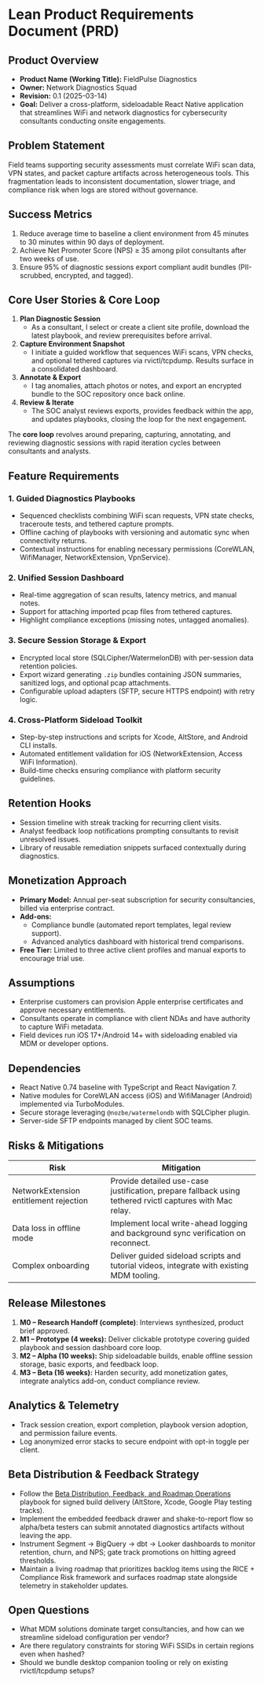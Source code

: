 # Lean Product Requirements Document (PRD)

## Product Overview

- **Product Name (Working Title):** FieldPulse Diagnostics
- **Owner:** Network Diagnostics Squad
- **Revision:** 0.1 (2025-03-14)
- **Goal:** Deliver a cross-platform, sideloadable React Native application that streamlines WiFi and network diagnostics for cybersecurity consultants conducting onsite engagements.

## Problem Statement

Field teams supporting security assessments must correlate WiFi scan data, VPN states, and packet capture artifacts across heterogeneous tools. This fragmentation leads to inconsistent documentation, slower triage, and compliance risk when logs are stored without governance.

## Success Metrics

1. Reduce average time to baseline a client environment from 45 minutes to 30 minutes within 90 days of deployment.
2. Achieve Net Promoter Score (NPS) ≥ 35 among pilot consultants after two weeks of use.
3. Ensure 95% of diagnostic sessions export compliant audit bundles (PII-scrubbed, encrypted, and tagged).

## Core User Stories & Core Loop

1. **Plan Diagnostic Session**
   - As a consultant, I select or create a client site profile, download the latest playbook, and review prerequisites before arrival.
2. **Capture Environment Snapshot**
   - I initiate a guided workflow that sequences WiFi scans, VPN checks, and optional tethered captures via rvictl/tcpdump. Results surface in a consolidated dashboard.
3. **Annotate & Export**
   - I tag anomalies, attach photos or notes, and export an encrypted bundle to the SOC repository once back online.
4. **Review & Iterate**
   - The SOC analyst reviews exports, provides feedback within the app, and updates playbooks, closing the loop for the next engagement.

The **core loop** revolves around preparing, capturing, annotating, and reviewing diagnostic sessions with rapid iteration cycles between consultants and analysts.

## Feature Requirements

### 1. Guided Diagnostics Playbooks

- Sequenced checklists combining WiFi scan requests, VPN state checks, traceroute tests, and tethered capture prompts.
- Offline caching of playbooks with versioning and automatic sync when connectivity returns.
- Contextual instructions for enabling necessary permissions (CoreWLAN, WifiManager, NetworkExtension, VpnService).

### 2. Unified Session Dashboard

- Real-time aggregation of scan results, latency metrics, and manual notes.
- Support for attaching imported pcap files from tethered captures.
- Highlight compliance exceptions (missing notes, untagged anomalies).

### 3. Secure Session Storage & Export

- Encrypted local store (SQLCipher/WatermelonDB) with per-session data retention policies.
- Export wizard generating `.zip` bundles containing JSON summaries, sanitized logs, and optional pcap attachments.
- Configurable upload adapters (SFTP, secure HTTPS endpoint) with retry logic.

### 4. Cross-Platform Sideload Toolkit

- Step-by-step instructions and scripts for Xcode, AltStore, and Android CLI installs.
- Automated entitlement validation for iOS (NetworkExtension, Access WiFi Information).
- Build-time checks ensuring compliance with platform security guidelines.

## Retention Hooks

- Session timeline with streak tracking for recurring client visits.
- Analyst feedback loop notifications prompting consultants to revisit unresolved issues.
- Library of reusable remediation snippets surfaced contextually during diagnostics.

## Monetization Approach

- **Primary Model:** Annual per-seat subscription for security consultancies, billed via enterprise contract.
- **Add-ons:**
  - Compliance bundle (automated report templates, legal review support).
  - Advanced analytics dashboard with historical trend comparisons.
- **Free Tier:** Limited to three active client profiles and manual exports to encourage trial use.

## Assumptions

- Enterprise customers can provision Apple enterprise certificates and approve necessary entitlements.
- Consultants operate in compliance with client NDAs and have authority to capture WiFi metadata.
- Field devices run iOS 17+/Android 14+ with sideloading enabled via MDM or developer options.

## Dependencies

- React Native 0.74 baseline with TypeScript and React Navigation 7.
- Native modules for CoreWLAN access (iOS) and WifiManager (Android) implemented via TurboModules.
- Secure storage leveraging `@nozbe/watermelondb` with SQLCipher plugin.
- Server-side SFTP endpoints managed by client SOC teams.

## Risks & Mitigations

| Risk                                   | Mitigation                                                                                               |
| -------------------------------------- | -------------------------------------------------------------------------------------------------------- |
| NetworkExtension entitlement rejection | Provide detailed use-case justification, prepare fallback using tethered rvictl captures with Mac relay. |
| Data loss in offline mode              | Implement local write-ahead logging and background sync verification on reconnect.                       |
| Complex onboarding                     | Deliver guided sideload scripts and tutorial videos, integrate with existing MDM tooling.                |

## Release Milestones

1. **M0 – Research Handoff (complete)**: Interviews synthesized, product brief approved.
2. **M1 – Prototype (4 weeks):** Deliver clickable prototype covering guided playbook and session dashboard core loop.
3. **M2 – Alpha (10 weeks):** Ship sideloadable builds, enable offline session storage, basic exports, and feedback loop.
4. **M3 – Beta (16 weeks):** Harden security, add monetization gates, integrate analytics add-on, conduct compliance review.

## Analytics & Telemetry

- Track session creation, export completion, playbook version adoption, and permission failure events.
- Log anonymized error stacks to secure endpoint with opt-in toggle per client.

## Beta Distribution & Feedback Strategy

- Follow the [Beta Distribution, Feedback, and Roadmap Operations](./beta-distribution-and-feedback.md) playbook for signed build delivery (AltStore, Xcode, Google Play testing tracks).
- Implement the embedded feedback drawer and shake-to-report flow so alpha/beta testers can submit annotated diagnostics artifacts without leaving the app.
- Instrument Segment → BigQuery → dbt → Looker dashboards to monitor retention, churn, and NPS; gate track promotions on hitting agreed thresholds.
- Maintain a living roadmap that prioritizes backlog items using the RICE + Compliance Risk framework and surfaces roadmap state alongside telemetry in stakeholder updates.

## Open Questions

- What MDM solutions dominate target consultancies, and how can we streamline sideload configuration per vendor?
- Are there regulatory constraints for storing WiFi SSIDs in certain regions even when hashed?
- Should we bundle desktop companion tooling or rely on existing rvictl/tcpdump setups?
